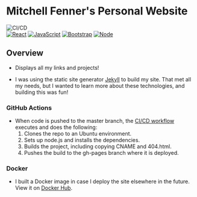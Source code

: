 # Mitchell Fenner's Personal Website

![CI/CD](https://github.com/mitchfen/mitchfen.github.io/workflows/CI/CD/badge.svg)  
[![React](https://img.shields.io/badge/React-61DAFB?style=flat&logo=React&logoColor=black)]()
[![JavaScript](https://img.shields.io/badge/JavaScript-F7DF1E?style=flat&logo=JavaScript&logoColor=black)]()
[![Bootstrap](https://img.shields.io/badge/Bootstrap-7952B3?style=flat&logo=Bootstrap&logoColor=white)]()
[![Node](https://img.shields.io/badge/Node.js-339933?style=flat&logo=Node.js&logoColor=white)]()

## Overview

- Displays all my links and projects!

- I was using the static site generator [Jekyll](https://github.com/jekyll/jekyll) to build my site. That met all my needs, but I wanted to learn more about these technologies, and building this was fun!

### GitHub Actions

- When code is pushed to the master branch, the [CI/CD workflow](https://github.com/mitchfen/mitchfen.github.io/actions) executes and does the following:
  1. Clones the repo to an Ubuntu environment.
  2. Sets up node.js and installs the dependencies.
  3. Builds the project, including copying CNAME and 404.html.
  4. Pushes the build to the gh-pages branch where it is deployed.

### Docker

- I built a Docker image in case I deploy the site elsewhere in the future. View it on [Docker Hub](https://hub.docker.com/repository/docker/mitchfen/personal_website/general).
